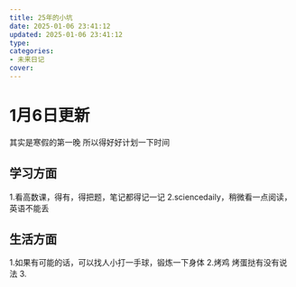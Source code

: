 ```yaml
---
title: 25年的小坑
date: 2025-01-06 23:41:12
updated: 2025-01-06 23:41:12
type:
categories:
- 未来日记
cover: 
---
```


# 1月6日更新
其实是寒假的第一晚
所以得好好计划一下时间
## 学习方面
1.看高数课，得有，得把题，笔记都得记一记
2.sciencedaily，稍微看一点阅读，英语不能丢

## 生活方面
1.如果有可能的话，可以找人小打一手球，锻炼一下身体
2.烤鸡 烤蛋挞有没有说法
3.
